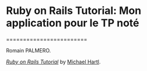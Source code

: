 # Ruby on Rails Tutorial: Mon application pour le TP noté
========================

Romain PALMERO. 

[*Ruby on Rails Tutorial*](http://railstutorial.org/)
by [Michael Hartl](http://michaelhartl.com/).
